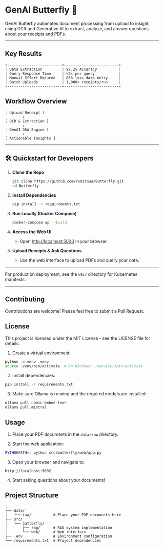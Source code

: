 # GenAI Butterfly 🦋

GenAI Butterfly automates document processing from upload to insight, using OCR and Generative AI to extract, analyze, and answer questions about your receipts and PDFs.

---

## Key Results

```
+-------------------------+-------------------------+
| Data Extraction         | 97.2% Accuracy          |
| Query Response Time     | <2s per query           |
| Manual Effort Reduced   | 85% less data entry     |
| Batch Uploads           | 1,000+ receipts/run     |
+-------------------------+-------------------------+
```

## Workflow Overview

```
[ Upload Receipt ] 
        ↓
[ OCR & Extraction ]
        ↓
[ GenAI Q&A Engine ]
        ↓
[ Actionable Insights ]
```

---

## 🛠️ Quickstart for Developers

1. **Clone the Repo**
   ```bash
   git clone https://github.com/rsmitawa/Butterfly.git
   cd Butterfly
   ```

2. **Install Dependencies**
   ```bash
   pip install -r requirements.txt
   ```

3. **Run Locally (Docker Compose)**
   ```bash
   docker-compose up --build
   ```

4. **Access the Web UI**
   - Open [http://localhost:5000](http://localhost:5000) in your browser.

5. **Upload Receipts & Ask Questions**
   - Use the web interface to upload PDFs and query your data.

---

For production deployment, see the `k8s/` directory for Kubernetes manifests.

---


## Contributing

Contributions are welcome! Please feel free to submit a Pull Request.

## License

This project is licensed under the MIT License - see the LICENSE file for details.

1. Create a virtual environment:
```bash
python -m venv .venv
source .venv/bin/activate  # On Windows: .venv\Scripts\activate
```

2. Install dependencies:
```bash
pip install -r requirements.txt
```

3. Make sure Ollama is running and the required models are installed:
```bash
ollama pull nomic-embed-text
ollama pull mistral
```

## Usage

1. Place your PDF documents in the `data/raw` directory.

2. Start the web application:
```bash
PYTHONPATH=. python src/butterfly/web/app.py
```

3. Open your browser and navigate to:
```
http://localhost:5002
```

4. Start asking questions about your documents!

## Project Structure

```
.
├── data/
│   └── raw/          # Place your PDF documents here
├── src/
│   └── butterfly/
│       ├── rag/      # RAG system implementation
│       └── web/      # Web interface
├── .env              # Environment configuration
└── requirements.txt  # Project dependencies
```
